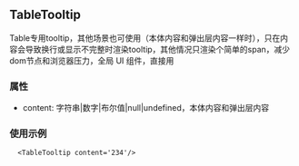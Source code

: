 ## TableTooltip

Table专用tooltip，其他场景也可使用（本体内容和弹出层内容一样时），只在内容会导致换行或显示不完整时渲染tooltip，其他情况只渲染个简单的span，减少dom节点和浏览器压力，全局 UI 组件，直接用

### 属性

- content: 字符串|数字|布尔值|null|undefined，本体内容和弹出层内容

### 使用示例

```
  <TableTooltip content='234'/>
```
